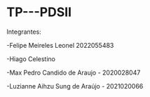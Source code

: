 # TP---PDSII
Integrantes:

-Felipe Meireles Leonel 2022055483

-Hiago Celestino

-Max Pedro Candido de Araujo - 2020028047

-Luzianne Aihzu Sung de Araújo - 2021020066
